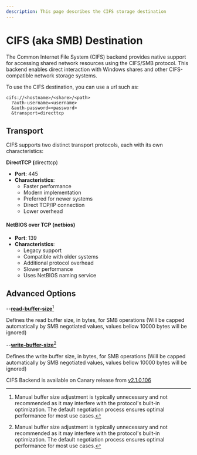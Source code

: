 ```yaml
---
description: This page describes the CIFS storage destination
---
```


# CIFS (aka SMB) Destination

The Common Internet File System (CIFS) backend provides native support for accessing shared network resources using the CIFS/SMB protocol. This backend enables direct interaction with Windows shares and other CIFS-compatible network storage systems.

To use the CIFS destination, you can use a url such as:

```
cifs://<hostname>/<share>/<path>
  ?auth-username=<username>
  &auth-password=<password>
  &transport=directtcp
```

## Transport

CIFS supports two distinct transport protocols, each with its own characteristics:



**DirectTCP (**&#x64;irecttcp)

* **Port**: 445
* **Characteristics**:
  * Faster performance
  * Modern implementation
  * Preferred for newer systems
  * Direct TCP/IP connection
  * Lower overhead

#### NetBIOS over TCP (netbios)

* **Port**: 139
* **Characteristics**:
  * Legacy support
  * Compatible with older systems
  * Additional protocol overhead
  * Slower performance
  * Uses NetBIOS naming service

## Advanced Options



\--[**read-buffer-size**](#user-content-fn-1)[^1]

Defines the read buffer size, in bytes, for SMB operations (Will be capped automatically by SMB negotiated values, values bellow 10000 bytes will be ignored)

\--[**write-buffer-size**](#user-content-fn-2)[^2]

Defines the write buffer size, in bytes, for SMB operations (Will be capped automatically by SMB negotiated values, values bellow 10000 bytes will be ignored)



CIFS Backend is available on Canary release from [v2.1.0.106](https://github.com/duplicati/duplicati/releases/tag/v2.1.0.106_canary_2025-01-11)&#x20;

[^1]: Manual buffer size adjustment is typically unnecessary and not recommended as it may interfere with the protocol's built-in optimization. The default negotiation process ensures optimal performance for most use cases.

[^2]: Manual buffer size adjustment is typically unnecessary and not recommended as it may interfere with the protocol's built-in optimization. The default negotiation process ensures optimal performance for most use cases.
